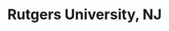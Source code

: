 ---
title: "Rutgers University, NJ"
project_id: 
conf_date: 2003-12-06
conference_id: ""
presenters:
   - peter_bandettini
summary: "<p>Rutgers University, NJ</p>"
file: /assets/presentations/T146.ppt
filename: T146.ppt
layout: presentation
---